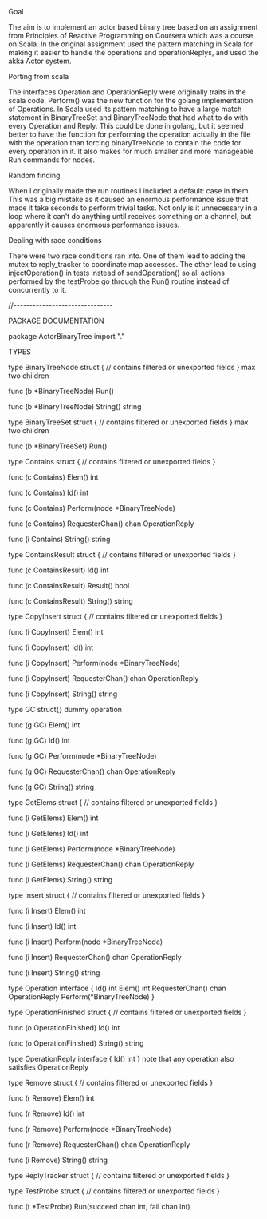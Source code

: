Goal

The aim is to implement an actor based binary tree based on an assignment from Principles of Reactive Programming
on Coursera which was a course on Scala.  In the original assignment used the pattern matching in Scala for making
it easier to handle the operations and operationReplys, and used the akka Actor system.

Porting from scala

The interfaces Operation and OperationReply were originally traits in the scala code.  Perform() was the new function
for the golang implementation of Operations.  In Scala used its pattern matching to have a large match statement in
BinaryTreeSet and BinaryTreeNode that had what to do with every Operation and Reply.  This could be done in golang, 
but it seemed better to have the function for performing the operation actually in the file with the operation than
forcing binaryTreeNode to contain the code for every operation in it.  It also makes for much smaller and more 
manageable Run commands for nodes.

Random finding

When I originally made the run routines I included a default: case in them.  This was a big mistake as it caused an
enormous performance issue that made it take seconds to perform trivial tasks.  Not only is it unnecessary in a loop
where it can't do anything until receives something on a channel, but apparently it causes enormous performance issues.

Dealing with race conditions

There were two race conditions ran into.  One of them lead to adding the mutex to reply_tracker to coordinate map accesses.
The other lead to using injectOperation() in tests instead of sendOperation() so all actions performed by the testProbe
go through the Run() routine instead of concurrently to it.

//-------------------------------

PACKAGE DOCUMENTATION

package ActorBinaryTree
    import "."


TYPES

type BinaryTreeNode struct {
    // contains filtered or unexported fields
}
    max two children

func (b *BinaryTreeNode) Run()

func (b *BinaryTreeNode) String() string

type BinaryTreeSet struct {
    // contains filtered or unexported fields
}
    max two children

func (b *BinaryTreeSet) Run()

type Contains struct {
    // contains filtered or unexported fields
}

func (c Contains) Elem() int

func (c Contains) Id() int

func (c Contains) Perform(node *BinaryTreeNode)

func (c Contains) RequesterChan() chan OperationReply

func (i Contains) String() string

type ContainsResult struct {
    // contains filtered or unexported fields
}

func (c ContainsResult) Id() int

func (c ContainsResult) Result() bool

func (c ContainsResult) String() string

type CopyInsert struct {
    // contains filtered or unexported fields
}

func (i CopyInsert) Elem() int

func (i CopyInsert) Id() int

func (i CopyInsert) Perform(node *BinaryTreeNode)

func (i CopyInsert) RequesterChan() chan OperationReply

func (i CopyInsert) String() string

type GC struct{}
    dummy operation

func (g GC) Elem() int

func (g GC) Id() int

func (g GC) Perform(node *BinaryTreeNode)

func (g GC) RequesterChan() chan OperationReply

func (g GC) String() string

type GetElems struct {
    // contains filtered or unexported fields
}

func (i GetElems) Elem() int

func (i GetElems) Id() int

func (i GetElems) Perform(node *BinaryTreeNode)

func (i GetElems) RequesterChan() chan OperationReply

func (i GetElems) String() string

type Insert struct {
    // contains filtered or unexported fields
}

func (i Insert) Elem() int

func (i Insert) Id() int

func (i Insert) Perform(node *BinaryTreeNode)

func (i Insert) RequesterChan() chan OperationReply

func (i Insert) String() string

type Operation interface {
    Id() int
    Elem() int
    RequesterChan() chan OperationReply
    Perform(*BinaryTreeNode)
}

type OperationFinished struct {
    // contains filtered or unexported fields
}

func (o OperationFinished) Id() int

func (o OperationFinished) String() string

type OperationReply interface {
    Id() int
}
    note that any operation also satisfies OperationReply

type Remove struct {
    // contains filtered or unexported fields
}

func (r Remove) Elem() int

func (r Remove) Id() int

func (r Remove) Perform(node *BinaryTreeNode)

func (r Remove) RequesterChan() chan OperationReply

func (i Remove) String() string

type ReplyTracker struct {
    // contains filtered or unexported fields
}

type TestProbe struct {
    // contains filtered or unexported fields
}

func (t *TestProbe) Run(succeed chan int, fail chan int)